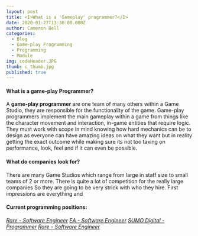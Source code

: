 ```yaml
---
layout: post
title: <I>What is a 'Gameplay' programmer?</I>
date: 2020-01-27T13:30:00.000Z
author: Cameron Bell
categories:
  - Blog
  - Game-play Programming
  - Programming
  - Module
img: codeHeader.JPG
thumb: c_thumb.jpg
published: true
---
```

#### What is a game-play Programmer?
A <b>game-play programmer</b> are one team of many others within a Game Studio, they are responsible for the functionality of the game.
Game-play programmers implement the main gameplay within a game from things like the character movement and interaction, in-game entities that require logic.
They must work with scope in mind knowing how hard mechanics can be to design as everyone can have amazing ideas on what they want but in reality getting the
exact outcome while making sure its not too taxing on performance, look, feel and if it can even be possible. 


#### What do companies look for?
 There are many Game Studios which range from large in staff size to small teams of 2 or more. There is quite a lot of competition for the really large companies
 So they are going to be very strick with who they hire. First impressions are everything and



#### Current programming positions:
<a href="https://careers.microsoft.com/us/en/job/733799/Internship-Opportunities-Software-Engineer"><i>Rare - Software Engineer</i></a>
<a href="https://ea.gr8people.com/index.gp?opportunityID=158975&method=cappportal.showJob&utm_campaign=google_jobs_apply&utm_source=google_jobs_apply&utm_medium=organic"><i>EA - Software Engineer</i></a>
<a href="https://jobs.lever.co/sumo-digital/8c369c43-e576-4bcd-84a1-d98d4184cef3"><i>SUMO Digital - Programmer</i></a>
<a href="https://careers.microsoft.com/us/en/job/733799/Internship-Opportunities-Software-Engineer"><i>Rare - Software Engineer</i></a>



